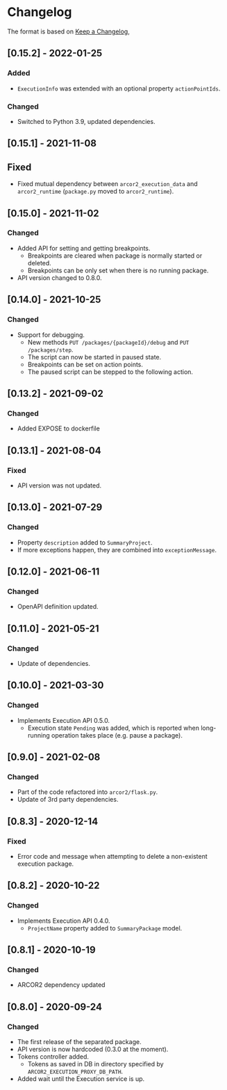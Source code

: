 # Changelog

The format is based on [Keep a Changelog](https://keepachangelog.com/en/1.0.0/),

## [0.15.2] - 2022-01-25

### Added

- `ExecutionInfo` was extended with an optional property `actionPointIds`.

### Changed

- Switched to Python 3.9, updated dependencies.

## [0.15.1] - 2021-11-08

## Fixed

- Fixed mutual dependency between `arcor2_execution_data` and `arcor2_runtime` (`package.py` moved to `arcor2_runtime`).

## [0.15.0] - 2021-11-02

### Changed

- Added API for setting and getting breakpoints.
  - Breakpoints are cleared when package is normally started or deleted.
  - Breakpoints can be only set when there is no running package.
- API version changed to 0.8.0.

## [0.14.0] - 2021-10-25

### Changed

- Support for debugging.
  - New methods `PUT /packages/{packageId}/debug` and `PUT /packages/step`.
  - The script can now be started in paused state.
  - Breakpoints can be set on action points.
  - The paused script can be stepped to the following action.

## [0.13.2] - 2021-09-02

### Changed
- Added EXPOSE to dockerfile

## [0.13.1] - 2021-08-04

### Fixed
- API version was not updated.

## [0.13.0] - 2021-07-29

### Changed
- Property `description` added to `SummaryProject`.
- If more exceptions happen, they are combined into `exceptionMessage`.


## [0.12.0] - 2021-06-11

### Changed
- OpenAPI definition updated.

## [0.11.0] - 2021-05-21

### Changed
- Update of dependencies.

## [0.10.0] - 2021-03-30

### Changed
- Implements Execution API 0.5.0.
  - Execution state `Pending` was added, which is reported when long-running operation takes place (e.g. pause a package).

## [0.9.0] - 2021-02-08

### Changed
- Part of the code refactored into `arcor2/flask.py`.
- Update of 3rd party dependencies.

## [0.8.3] - 2020-12-14

### Fixed
- Error code and message when attempting to delete a non-existent execution package. 

## [0.8.2] - 2020-10-22

### Changed
- Implements Execution API 0.4.0.
  - `ProjectName` property added to `SummaryPackage` model.

## [0.8.1] - 2020-10-19

### Changed
- ARCOR2 dependency updated

## [0.8.0] - 2020-09-24
### Changed
- The first release of the separated package.
- API version is now hardcoded (0.3.0 at the moment).
- Tokens controller added.
  - Tokens as saved in DB in directory specified by ```ARCOR2_EXECUTION_PROXY_DB_PATH```.
- Added wait until the Execution service is up.
